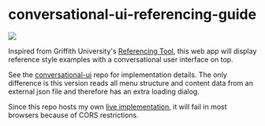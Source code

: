 # conversational-ui-referencing-guide

![](https://raw.githubusercontent.com/dermike/conversational-ui-referencing-guide/master/screenshot/screenshot.jpg)

Inspired from Griffith University's [Referencing Tool](https://app.secure.griffith.edu.au/reference_tool/index.html), this web app will display reference style examples with a conversational user interface on top.

See the [conversational-ui](https://github.com/dermike/conversational-ui) repo for implementation details. The only difference is this version reads all menu structure and content data from an external json file and therefore has an extra loading dialog.

Since this repo hosts my own [live implementation](https://tools.kib.ki.se/referensguide/conversation), it will fail in most browsers because of CORS restrictions.
